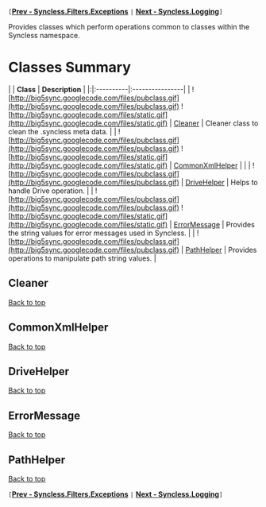 `[`**[Prev - Syncless.Filters.Exceptions](DeveloperAPIFilterExceptions.md)** `|` **[Next - Syncless.Logging](DeveloperAPILogging.md)**`]`

Provides classes which perform operations common to classes within the Syncless namespace.

# Classes Summary #

| | **Class** | **Description** |
|:|:----------|:----------------|
| ![http://big5sync.googlecode.com/files/pubclass.gif](http://big5sync.googlecode.com/files/pubclass.gif) ![http://big5sync.googlecode.com/files/static.gif](http://big5sync.googlecode.com/files/static.gif) | [Cleaner](#Cleaner.md) | Cleaner class to clean the .syncless meta data. |
| ![http://big5sync.googlecode.com/files/pubclass.gif](http://big5sync.googlecode.com/files/pubclass.gif) ![http://big5sync.googlecode.com/files/static.gif](http://big5sync.googlecode.com/files/static.gif) | [CommonXmlHelper](#CommonXmlHelper.md) |  |
| ![http://big5sync.googlecode.com/files/pubclass.gif](http://big5sync.googlecode.com/files/pubclass.gif) | [DriveHelper](#DriveHelper.md) | Helps to handle Drive operation. |
| ![http://big5sync.googlecode.com/files/pubclass.gif](http://big5sync.googlecode.com/files/pubclass.gif) ![http://big5sync.googlecode.com/files/static.gif](http://big5sync.googlecode.com/files/static.gif) | [ErrorMessage](#ErrorMessage.md) | Provides the string values for error messages used in Syncless. |
| ![http://big5sync.googlecode.com/files/pubclass.gif](http://big5sync.googlecode.com/files/pubclass.gif) | [PathHelper](#PathHelper.md) | Provides operations to manipulate path string values. |

## Cleaner ##

[Back to top](#Classes_Summary.md)

## CommonXmlHelper ##

[Back to top](#Classes_Summary.md)

## DriveHelper ##

[Back to top](#Classes_Summary.md)

## ErrorMessage ##

[Back to top](#Classes_Summary.md)

## PathHelper ##

[Back to top](#Classes_Summary.md)

`[`**[Prev - Syncless.Filters.Exceptions](DeveloperAPIFilterExceptions.md)** `|` **[Next - Syncless.Logging](DeveloperAPILogging.md)**`]`